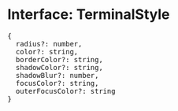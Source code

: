 # Interface: TerminalStyle

<pre>
{
  radius?: number,
  color?: string,
  borderColor?: string,
  shadowColor?: string,
  shadowBlur?: number,
  focusColor?: string,
  outerFocusColor?: string
}
</pre>

<script setup>
import Ref from '../../../../../components/api/Ref.vue';
</script>
